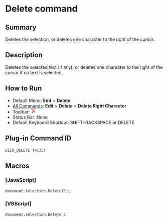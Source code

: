# Delete command

## Summary

Deletes the selection, or deletes one character to the right of the cursor.

## Description

Deletes the selected text (if any), or deletes one character to the
right of the cursor if no text is selected.

## How to Run

- Default Menu: **Edit** \> **Delete**
- [All Commands](../tools/all_commands): **Edit** \> **Delete**
\> **Delete Right Character**
- Toolbar: ![](../../images/delete.gif)
- Status Bar: None
- Default Keyboard Shortcut: SHIFT+BACKSPACE or DELETE

## Plug-in Command ID

```
EEID_DELETE (4135)
```

## Macros

### \[JavaScript\]

```
document.selection.Delete(1);
```

### \[VBScript\]

```
document.selection.Delete 1
```
